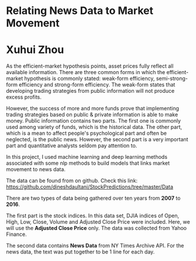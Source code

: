 # Relating News Data to Market Movement               
# Xuhui Zhou

As the efficient-market hypothesis points, asset prices fully reflect all available information. There are three common forms in which the efficient-market hypothesis is commonly stated: weak-form efficiency, semi-strong-form efficiency and strong-form efficiency. The weak-form states that developing trading strategies from public information will not produce excess profits. 

However, the success of more and more funds prove that implementing trading strategies based on public & private information is able to make money. Public information contains two parts. The first one is commonly used among variety of funds, which is the historical data. The other part, which is a mean to affect people's psychological part and often be neglected, is the public news. However, the second part is a very important part and quantitative analysts seldom pay attention to.

In this project, I used machine learning and deep learning methods associated with some nlp methods to build models that links market movement to news data.

The data can be found from on github. Check this link: https://github.com/dineshdaultani/StockPredictions/tree/master/Data

There are two types of data being gathered over ten years from **2007** to **2016**. 

The first part is the stock indices. In this data set, DJIA indices of Open, High, Low, Close, Volume and Adjusted Close Price were included. Here, we will use the **Adjusted Close Price** only. The data was collected from Yahoo Finance.

The second data contains **News Data** from NY Times Archive API. For the news data, the text was put together to be 1 line for each day.

